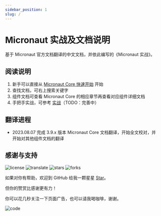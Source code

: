 ```yaml
---
sidebar_position: 1
slug: /
---
```


# Micronaut 实战及文档说明

基于 Micronaut 官方文档翻译的中文文档，并依此编写的《Micronaut 实战》。

## 阅读说明

1. 新手可以直接从 [Micronaut Core 快速开始](/core/quickstart) 开始
2. 查找文档，可右上搜索关键字
3. 组件文档可查看 Micronaut Core 的相应章节再查看对应组件详细文档
4. 手把手实战，可参考 [实战](/action/guide)（TODO：完善中）

## 翻译进程

- 2023.08.07 完成 3.9.x 版本 Micronaut Core 文档翻译，开始全文校对，并开始对其他组件文档的翻译

## 感谢与支持

![license](https://img.shields.io/badge/License-CC--BY--NC-black) ![translate](https://img.shields.io/badge/Translate-Micronaut-black) ![stars](https://img.shields.io/github/stars/dev2007/micronaut-doc?label=Stars&logo=github&color=black) ![forks](https://img.shields.io/github/forks/dev2007/micronaut-doc?label=Forks&logo=github&color=black)

如果对你有帮助，欢迎到 GitHub 给我一颗星星 [Star](https://github.com/dev2007/micronaut-doc)。

但你的赞赏比感谢更有力！

你可以花几秒关注一下页面广告，也可以请我喝咖啡，谢谢。

![code](https://images.bookhub.tech/mp/code.jpg)

